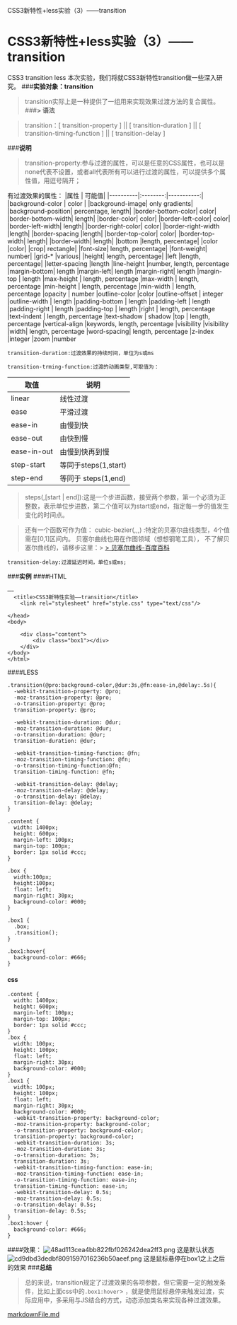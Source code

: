CSS3新特性+less实验（3）——transition

# CSS3新特性+less实验（3）——transition

CSS3
transition
less
本次实验，我们将就CSS3新特性transition做一些深入研究。
###**实验对象：transition**
> transition实际上是一种提供了一组用来实现效果过渡方法的复合属性。
> ###**> 语法**

> transition：[ transition-property ] || [ transition-duration ] || [ transition-timing-function ] || [ transition-delay ]

###**说明**

> transition-property:参与过渡的属性，可以是任意的CSS属性，也可以是none代表不设置，或者all代表所有可以进行过渡的属性，可以提供多个属性值，用逗号隔开；

有过渡效果的属性：
|属性 | 可能值|
|----------|:--------:|-----------:|
|background-color | color |
|background-image| only gradients|
|background-position| percentage, length|
|border-bottom-color| color|
|border-bottom-width| length|
|border-color| color|
|border-left-color| color|
|border-left-width| length|
|border-right-color| color|
|border-right-width |length|
|border-spacing |length|
|border-top-color| color|
|border-top-width| length|
|border-width| length|
|bottom |length, percentage|
|color |color|
|crop| rectangle|
|font-size| length, percentage|
|font-weight| number|
|grid-* |various|
|height| length, percentage|
|left |length, percentage|
|letter-spacing |length
|line-height |number, length, percentage
|margin-bottom| length
|margin-left| length
|margin-right| length
|margin-top | length
|max-height | length, percentage
|max-width | length, percentage
|min-height | length, percentage
|min-width | length, percentage
|opacity | number
|outline-color |color
|outline-offset | integer
|outline-width | length
|padding-bottom | length
|padding-left | length
|padding-right | length
|padding-top | length
|right | length, percentage
|text-indent | length, percentage
|text-shadow | shadow
|top | length, percentage
|vertical-align |keywords, length, percentage
|visibility |visibility
|width| length, percentage
|word-spacing| length, percentage
|z-index |integer
|zoom |number

	transition-duration:过渡效果的持续时间，单位为s或ms
	
	transition-trming-function:过渡的动画类型,可取值为：

| 取值  | 说明  |
| --- | --- |
| linear | 线性过渡 |
| ease | 平滑过渡 |
| ease-in | 由慢到快 |
| ease-out | 由快到慢 |
| ease-in-out | 由慢到快再到慢 |
| step-start | 等同于steps(1,start) |
| step-end | 等同于 steps(1,end) |

> steps(,[start | end]):这是一个步进函数，接受两个参数，第一个必须为正整数，表示单位步进数，第二个值可以为start或end，指定每一步的值发生变化的时间点。

> 还有一个函数可作为值：
> cubic-bezier(,,,) :特定的贝塞尔曲线类型，4个值需在[0,1]区间内。
> 贝塞尔曲线也用在作图领域（想想钢笔工具），
> 不了解贝塞尔曲线的，请移步这里：> [> 贝塞尔曲线-百度百科](http://baike.baidu.com/view/60154.htm)

	transition-delay:过渡延迟时间，单位s或ms;

###**实例**
####HTML

	……
	  <title>CSS3新特性实验——transition</title>
	    <link rel="stylesheet" href="style.css" type="text/css"/>
	
	</head>
	<body>
	
	    <div class="content">
	        <div class="box1"></div>
	    </div>
	</body>
	</html>

####LESS

	.transition(@pro:background-color,@dur:3s,@fn:ease-in,@delay:.5s){
	  -webkit-transition-property: @pro;
	  -moz-transition-property: @pro;
	  -o-transition-property: @pro;
	  transition-property: @pro;
	
	  -webkit-transition-duration: @dur;
	  -moz-transition-duration: @dur;
	  -o-transition-duration: @dur;
	  transition-duration: @dur;
	
	  -webkit-transition-timing-function: @fn;
	  -moz-transition-timing-function: @fn;
	  -o-transition-timing-function:@fn;
	  transition-timing-function: @fn;
	
	  -webkit-transition-delay: @delay;
	  -moz-transition-delay: @delay;
	  -o-transition-delay: @delay;
	  transition-delay: @delay;
	}
	
	.content {
	  width: 1400px;
	  height: 600px;
	  margin-left: 100px;
	  margin-top: 100px;
	  border: 1px solid #ccc;
	}
	
	.box {
	  width:100px;
	  height:100px;
	  float: left;
	  margin-right: 30px;
	  background-color: #000;
	}
	
	.box1 {
	  .box;
	  .transition();
	}
	
	.box1:hover{
	  background-color: #666;
	}

#### css

	.content {
	  width: 1400px;
	  height: 600px;
	  margin-left: 100px;
	  margin-top: 100px;
	  border: 1px solid #ccc;
	}
	.box {
	  width: 100px;
	  height: 100px;
	  float: left;
	  margin-right: 30px;
	  background-color: #000;
	}
	.box1 {
	  width: 100px;
	  height: 100px;
	  float: left;
	  margin-right: 30px;
	  background-color: #000;
	  -webkit-transition-property: background-color;
	  -moz-transition-property: background-color;
	  -o-transition-property: background-color;
	  transition-property: background-color;
	  -webkit-transition-duration: 3s;
	  -moz-transition-duration: 3s;
	  -o-transition-duration: 3s;
	  transition-duration: 3s;
	  -webkit-transition-timing-function: ease-in;
	  -moz-transition-timing-function: ease-in;
	  -o-transition-timing-function: ease-in;
	  transition-timing-function: ease-in;
	  -webkit-transition-delay: 0.5s;
	  -moz-transition-delay: 0.5s;
	  -o-transition-delay: 0.5s;
	  transition-delay: 0.5s;
	}
	.box1:hover {
	  background-color: #666;
	}

####效果：
![48ad113cea4bb822fbf026242dea2ff3.png](https://gitee.com/hjb2722404/tuchuang/raw/master/img/48137a6840ec18e245c2ac5201fc4177.png)
这是默认状态
![cd9dbd3dedbf8091597016236b50aeef.png](https://gitee.com/hjb2722404/tuchuang/raw/master/img/0b233b3973f85196280fa65e070dc293.png)
这是鼠标悬停在box1之上之后的效果
###**总结**

> 总的来说，transition规定了过渡效果的各项参数，但它需要一定的触发条件，比如上面css中的`.box1:hover`> ，就是使用鼠标悬停来触发过渡，实际应用中，多采用与JS结合的方式，动态添加类名来实现各种过渡效果。

[markdownFile.md](../_resources/5a629d46ac55d0216dc8c2843ec00968.bin)